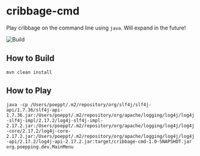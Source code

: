 # cribbage-cmd
Play cribbage on the command line using `java`. Will expand in the future!

![Build](https://github.com/PoeppingT/cribbage-cmd/actions/workflows/build.yml/badge.svg)

## How to Build
`mvn clean install`

## How to Play
`java -cp /Users/poeppt/.m2/repository/org/slf4j/slf4j-api/1.7.36/slf4j-api-1.7.36.jar:/Users/poeppt/.m2/repository/org/apache/logging/log4j/log4j-slf4j-impl/2.17.2/log4j-slf4j-impl-2.17.2.jar:/Users/poeppt/.m2/repository/org/apache/logging/log4j/log4j-core/2.17.2/log4j-core-2.17.2.jar:/Users/poeppt/.m2/repository/org/apache/logging/log4j/log4j-api/2.17.2/log4j-api-2.17.2.jar:target/cribbage-cmd-1.0-SNAPSHOT.jar org.poepping.dev.MainMenu`
